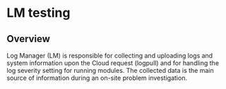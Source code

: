 # LM testing

## Overview

Log Manager (LM) is responsible for collecting and uploading logs and system
information upon the Cloud request (logpull) and for handling the log severity
setting for running modules. The collected data is the main source of
information during an on-site problem investigation.
